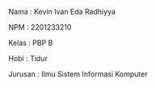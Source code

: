 Nama    : Kevin Ivan Eda Radhiyya

NPM     : 2201233210

Kelas   : PBP B

Hobi    : Tidur

Jurusan : Ilmu Sistem Informasi Komputer
